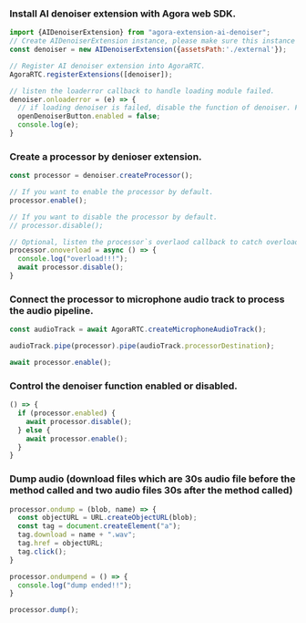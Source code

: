 ### Install AI denoiser extension with Agora web SDK.
```javascript
import {AIDenoiserExtension} from "agora-extension-ai-denoiser";
// Create AIDenoiserExtension instance, please make sure this instance is a singleton, assetsPath is the path of wasm and wasmjs.
const denoiser = new AIDenoiserExtension({assetsPath:'./external'});

// Register AI denoiser extension into AgoraRTC.
AgoraRTC.registerExtensions([denoiser]);

// listen the loaderror callback to handle loading module failed.
denoiser.onloaderror = (e) => {
  // if loading denoiser is failed, disable the function of denoiser. For example, set your button disbled.
  openDenoiserButton.enabled = false;
  console.log(e);
}
```

### Create a processor by denioser extension.

```javascript
const processor = denoiser.createProcessor();

// If you want to enable the processor by default.
processor.enable();

// If you want to disable the processor by default.
// processor.disable();

// Optional, listen the processor`s overlaod callback to catch overload message
processor.onoverload = async () => {
  console.log("overload!!!");
  await processor.disable();
}
```

### Connect the processor to microphone audio track to process the audio pipeline.

```javascript
const audioTrack = await AgoraRTC.createMicrophoneAudioTrack();

audioTrack.pipe(processor).pipe(audioTrack.processorDestination);

await processor.enable();
```

### Control the denoiser function enabled or disabled.

```javascript
() => {
  if (processor.enabled) {
    await processor.disable();
  } else {
    await processor.enable();
  }
}
```


### Dump audio (download files which are 30s audio file before the method called and two audio files 30s after the method called)
```javascript
processor.ondump = (blob, name) => {
  const objectURL = URL.createObjectURL(blob);
  const tag = document.createElement("a");
  tag.download = name + ".wav";
  tag.href = objectURL;
  tag.click();
}

processor.ondumpend = () => {
  console.log("dump ended!!");
}

processor.dump();
```